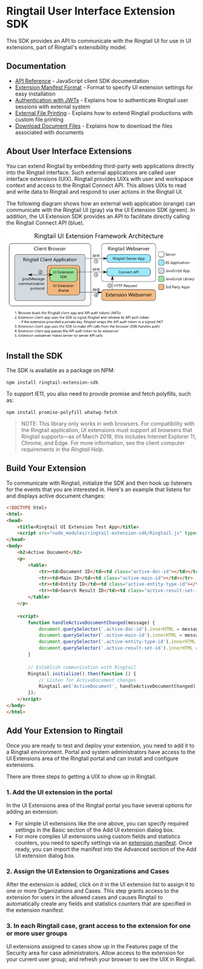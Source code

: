 # Ringtail User Interface Extension SDK
This SDK provides an API to communicate with the Ringtail UI for use in UI extensions, part of Ringtail's extensibility model.

## Documentation
- [API Reference](API.md) - JavaScript client SDK documentation
- [Extension Manifest Format](ExtensionManifest.md) - Format to specify UI extension settings for easy installation
- [Authentication with JWTs](AuthWithJWTs.md) - Explains how to authenticate Ringtail user sessions with external system
- [External File Printing](ExternalFilePrinting.md) - Explains how to extend Ringtail productions with custom file printing
- [Download Document Files](DownloadFiles.md) - Explains how to download the files associated with documents

## About User Interface Extensions
You can extend Ringtail by embedding third-party web applications directly into the Ringtail interface. Such external applications are called user interface extensions (UIX). Ringtail provides UIXs with user and workspace context and access to the Ringtail Connect API. This allows UIXs to read and write data to Ringtail and respond to user actions in the Ringtail UI.

The following diagram shows how an external web application (orange) can communicate with the Ringtail UI (gray) via the UI Extension SDK (green). In addition, the UI Extension SDK provides an API to facilitate directly calling the Ringtail Connect API (blue).

![Ringtail UI Extenstion Architecture](assets/UIExtensionArchitecture.png)

## Install the SDK
The SDK is available as a package on NPM:

`npm install ringtail-extension-sdk`

To support IE11, you also need to provide promise and fetch polyfills, such as:

`npm install promise-polyfill whatwg-fetch`

> NOTE: This library only works in web browsers. For compatibility with the Ringtail application, UI extensions must support all browsers that Ringtail supports&mdash;as of March 2018, this includes Internet Explorer 11, Chrome, and Edge. For more information, see the client computer requirements in the *Ringtail Help*.

## Build Your Extension
To communicate with Ringtail, initialize the SDK and then hook up listeners for the events that you are interested in. Here's an example that listens for and displays active document changes:

```html
<!DOCTYPE html>
<html>
<head>
    <title>Ringtail UI Extension Test App</title>
    <script src="node_modules/ringtail-extension-sdk/Ringtail.js" type="text/javascript"></script>
</head>
<body>
    <h2>Active Document</h2>
    <p>
        <table>
            <tr><td>Document ID</td><td class="active-doc-id"></td></tr>
            <tr><td>Main ID</td><td class="active-main-id"></td></tr>
            <tr><td>Entity ID</td><td class="active-entity-type-id"></td></tr>
            <tr><td>Search Result ID</td><td class="active-result-set-id"></td></tr>
        </table>
    </p>

    <script>
        function handleActiveDocumentChanged(message) {
            document.querySelector('.active-doc-id').innerHTML = message.data.documentId || '';
            document.querySelector('.active-main-id').innerHTML = message.data.mainId || '';
            document.querySelector('.active-entity-type-id').innerHTML = message.data.entityId || '';
            document.querySelector('.active-result-set-id').innerHTML = message.data.searchResultId || '';
        }

        // Establish communication with Ringtail
        Ringtail.initialize().then(function () {
            // Listen for ActiveDocument changes
            Ringtail.on('ActiveDocument', handleActiveDocumentChanged);
        });
    </script>
</body>
</html>
```

## Add Your Extension to Ringtail
Once you are ready to test and deploy your extension, you need to add it to a Ringtail environment. Portal and system administrators have access to the UI Extensions area of the Ringtail portal and can install and configure extensions.

There are three steps to getting a UIX to show up in Ringtail.

### 1. Add the UI extension in the portal
In the UI Extensions area of the Ringtail portal you have several options for adding an extension:

  - For simple UI extensions like the one above, you can specify required settings in the Basic section of the Add UI extension dialog box.
  - For more complex UI extensions using custom fields and statistics counters, you need to specify settings via an [extension manifest](ExtensionManifest.md). Once ready, you can import the manifest into the Advanced section of the Add UI extension dialog box.

### 2. Assign the UI Extension to Organizations and Cases
After the extension is added, click on it in the UI extension list to assign it to one or more Organizations and Cases. This step grants access to the extension for users in the allowed cases and causes Ringtail to automatically create any fields and statistics counters that are specified in the extension manifest.

### 3. In each Ringtail case, grant access to the extension for one or more user groups
UI extensions assigned to cases show up in the Features page of the Security area for case administrators. Allow access to the extension for your current user group, and refresh your browser to see the UIX in Ringtail.
